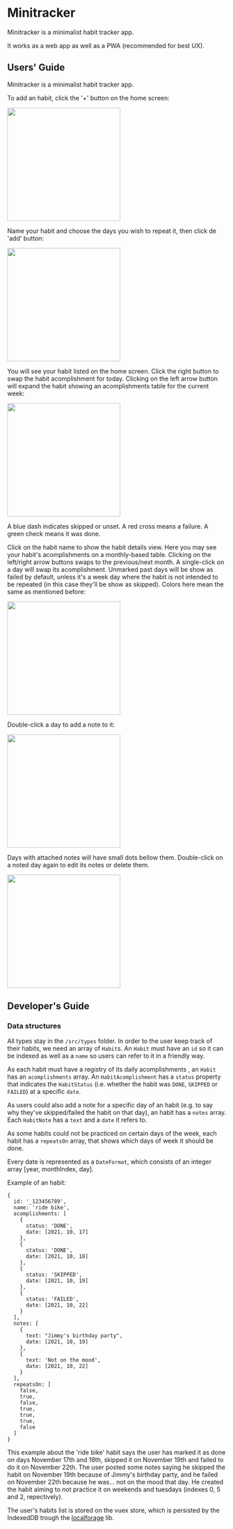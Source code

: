 # Minitracker

Minitracker is a minimalist habit tracker app.

It works as a web app as well as a PWA (recommended for best UX).

## Users' Guide

Minitracker is a minimalist habit tracker app.

To add an habit, click the '+' button on the home screen:

<img src="/img/no-habits.png" style="width: 260px;"/>

Name your habit and choose the days you wish to repeat it, then click de 'add' button:

<img src="/img/adding-habit.png" style="width: 260px;"/>

You will see your habit listed on the home screen. Click the right button to swap the habit acomplishment for today. Clicking on the left arrow button will expand the habit showing an acomplishments table for the current week:

<img src="/img/listing-habits.png" style="width: 260px;"/>

A blue dash indicates skipped or unset. A red cross means a failure. A green check means it was done.

Click on the habit name to show the habit details view. Here you may see your habit's acomplishments on a monthly-based table. Clicking on the left/right arrow buttons swaps to the previous/next month. A single-click on a day will swap its acomplishment. Unmarked past days will be show as failed by default, unless it's a week day where the habit is not intended to be repeated (in this case they'll be show as skipped). Colors here mean the same as mentioned before:

<img src="/img/habit-details.png" style="width: 260px;"/>

Double-click a day to add a note to it:

<img src="/img/adding-notes.png" style="width: 260px;"/>

Days with attached notes will have small dots bellow them. Double-click on a noted day again to edit its notes or delete them.

<img src="/img/notes-view.png" style="width: 260px;"/>

## Developer's Guide

### Data structures

All types stay in the ```/src/types``` folder.
In order to the user keep track of their habits, we need an array of ```Habit```s. An ```Habit``` must have an ```id``` so it can be indexed as well as a ```name``` so users can refer to it in a friendly way.

As each habit must have a registry of its daily acomplishments , an ```Habit``` has an ```acomplishments``` array. An ```HabitAcomplishment``` has a ```status``` property that indicates the ```HabitStatus``` (i.e. whether the habit was ```DONE```, ```SKIPPED``` or ```FAILED```) at a specific ```date```.

As users could also add a note for a specific day of an habit (e.g. to say why they've skipped/failed the habit on that day), an habit has a ```notes``` array. Each ```HabitNote``` has a ```text``` and a ```date``` it refers to.

As some habits could not be practiced on certain days of the week, each habit has a ```repeatsOn``` array, that shows which days of week it should be done.

Every date is represented as a ```DateFormat```, which consists of an integer array [year, monthIndex, day].

Example of an habit:

```
{
  id: '_123456789',
  name: 'ride bike',
  acomplishments: [
    {
      status: 'DONE',
      date: [2021, 10, 17]
    },
    {
      status: 'DONE',
      date: [2021, 10, 18]
    },
    {
      status: 'SKIPPED',
      date: [2021, 10, 19]
    },
    {
      status: 'FAILED',
      date: [2021, 10, 22]
    }
  ],
  notes: [
    {
      text: "Jimmy's birthday party",
      date: [2021, 10, 19]
    },
    {
      text: 'Not on the mood',
      date: [2021, 10, 22]
    }
  ],
  repeatsOn: [
    false,
    true,
    false,
    true,
    true,
    true,
    false
  ]
}
```

This example about the 'ride bike' habit says the user has marked it as done on days November 17th and 18th, skipped it on November 19th and failed to do it on November 22th. The user posted some notes saying he skipped the habit on November 19th because of Jimmy's birthday party, and he failed on November 22th because he was... not on the mood that day. He created the habit aiming to not practice it on weekends and tuesdays (indexes 0, 5 and 2, repectively).

The user's habits list is stored on the vuex store, which is persisted by the IndexedDB trough the [localforage](https://github.com/localForage/localForage) lib.

